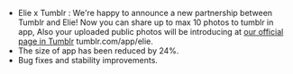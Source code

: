 - Elie x Tumblr : We're happy to announce a new partnership between Tumblr and Elie! Now you can share up to max 10 photos to tumblr in app, Also your uploaded public photos will be introducing at [our official page in Tumblr](//tumblr.com/app/elie) tumblr.com/app/elie.
- The size of app has been reduced by 24%.
- Bug fixes and stability improvements.